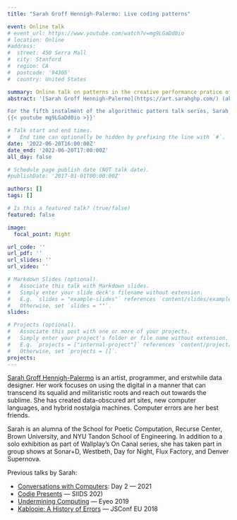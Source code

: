 ```yaml
---
title: "Sarah Groff Hennigh-Palermo: Live coding patterns"

event: Online talk
# event_url: https://www.youtube.com/watch?v=mg9LGaDd0io
# location: Online
#address:
#  street: 450 Serra Mall
#  city: Stanford
#  region: CA
#  postcode: '94305'
#  country: United States

summary: Online talk on patterns in the creative performance pratice of live coding.
abstract: '[Sarah Groff Hennigh-Palermo](https://art.sarahghp.com/) (aka Sarah GHP) is a video artist and javascript developer based between Brooklyn and Berlin. She often takes her algorithmic visual art to the stage, creating it live with her handmade javascript framework [*La Habra*](https://github.com/sarahghp/la-habra), including as part of the audio/visual live coding band [Codie](https://codie.live/). [Sarah’s writing](https://art.sarahghp.com/essays/) on Computer Critical Computer Art demonstrates a thoughtful cultural, aesthetic and political grounding behind her glitchy, abstract and instantly recognisable work.

For the fifth instalment of the algorithmic pattern talk series, Sarah, a [dialogue aficianado](https://outland.art/daniel-temkin-sarah-groff-hennigh-palermo/), was joined by [Alex McLean](https://thentrythis.org/about/alex-mclean/) for an interview-style chat about her work and ideas — including what analog video art has taught her about approaching the digital; historic video cruft; and the perfection of imperfection. Watch the archive of the talk below:
{{< youtube mg9LGaDd0io >}}'

# Talk start and end times.
#   End time can optionally be hidden by prefixing the line with `#`.
date: '2022-06-20T16:00:00Z'
date_end: '2022-06-20T17:00:00Z'
all_day: false

# Schedule page publish date (NOT talk date).
#publishDate: '2017-01-01T00:00:00Z'

authors: []
tags: []

# Is this a featured talk? (true/false)
featured: false

image:
  focal_point: Right

url_code: ''
url_pdf: ''
url_slides: ''
url_video: ''

# Markdown Slides (optional).
#   Associate this talk with Markdown slides.
#   Simply enter your slide deck's filename without extension.
#   E.g. `slides = "example-slides"` references `content/slides/example-slides.md`.
#   Otherwise, set `slides = ""`.
slides:

# Projects (optional).
#   Associate this post with one or more of your projects.
#   Simply enter your project's folder or file name without extension.
#   E.g. `projects = ["internal-project"]` references `content/project/deep-learning/index.md`.
#   Otherwise, set `projects = []`.
projects:
---
```

[Sarah Groff Hennigh-Palermo](https://art.sarahghp.com/) is an artist, programmer, and erstwhile data designer. Her work focuses on using the digital in a manner that can transcend its squalid and militaristic roots and reach out towards the sublime. She has created data-obscured art sites, new computer languages, and hybrid nostalgia machines. Computer errors are her best friends.

Sarah is an alumna of the School for Poetic Computation, Recurse Center, Brown University, and NYU Tandon School of Engineering. In addition to a solo exhibition as part of Wallplay’s On Canal series, she has taken part in group shows at Sonar+D, Westbeth, Day for Night, Flux Factory, and Denver Supernova.

Previous talks by Sarah:

* [Conversations with Computers](https://www.dorftv.at/video/36840): Day 2 — 2021
* [Codie Presents](https://vimeo.com/496209833) — SIIDS 202)
* [Undermining Computing](https://vimeo.com/354276927) — Eyeo 2019
* [Kablooie: A History of Errors](https://www.youtube.com/watch?v=tteIQBPPxqc) — JSConf EU 2018
